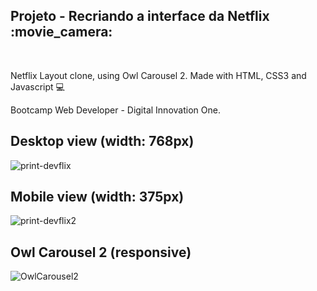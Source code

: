  <h2>Projeto - Recriando a interface da Netflix :movie_camera:</h2>​

Netflix Layout clone, using Owl Carousel 2. Made with HTML, CSS3 and Javascript  :computer:​ 

<p>Bootcamp Web Developer - Digital Innovation One.</p>


<h2>Desktop view (width: 768px)</h2>

![print-devflix](https://user-images.githubusercontent.com/77693259/107720953-38f18000-6cba-11eb-8d86-01b24b295037.PNG)


<h2>Mobile view (width: 375px)</h2>


![print-devflix2](https://user-images.githubusercontent.com/77693259/107721508-92a67a00-6cbb-11eb-8301-9c8bfb46c124.PNG)



<h2>Owl Carousel 2 (responsive)</h2>

![OwlCarousel2](https://user-images.githubusercontent.com/77693259/107721394-478c6700-6cbb-11eb-8839-28a75deb7e3e.PNG)
